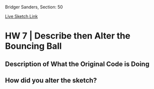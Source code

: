 Bridger Sanders, Section: 50

[Live Sketch Link](https://bridger-sanders.github.io/120-work/hw-7)


# HW 7 | Describe then Alter the Bouncing Ball

## Description of What the Original Code is Doing

<!--
--This is a Comment Block--

Please describe what the original code is doing.

Why is it working the way it is?

//because the code sets the rules
//defining variables using "let"
//using math to move the ball every time the script is read
//setting "if" parameters so the ball changes direction when it reaches max width/height of the canvas

What does each line do?

//defines ball and sets variable values

let ball = {};
ball.width = 40;
ball.x = 10;
ball.y = 10;
ball.delta_x = 1;
ball.delta_y = 1;
ball.scale_x = 1;
ball.scale_y = 1;

//create the background color and canvas

function setup() {
    createCanvas(windowWidth, 400);
    background(255);
}


function draw() {

//the ellipse moves one unit on the x and y axis each time the script is read
//position of ellipse + ( value of variable times value of variable )
    
    ball.x += ball.delta_x * ball.scale_x;
    ball.y += ball.delta_y * ball.scale_y;

//if the ellipse is greater than or equal to the width
//ball.delta_x will either change to -1 or 1
    
    if (ball.x >= width || ball.x <= 0) {
        ball.delta_x = -1 * ball.delta_x;
    }

//if the ellipse is greater than or equal to the height
//ball.delta_y will either change to -1 or 1
    
    if (ball.y >= height || ball.y <= 0) {
        ball.delta_y = -1 * ball.delta_y;
    }

//creates a white bordered circle
    
    fill(255);
    ellipse(ball.x, ball.y, ball.width, ball.width);
}

//when mouse is pressed
//depending on the position the mouse is
//the number of units the ellipse moves changes

function mousePressed() {
    ball.scale_x = map(mouseX, 0, width, 0.5, 10);
    ball.scale_y = map(mouseY, 0, height, 0.5, 10);
}

How can you make the ball change direction?

//you can change the 1's to a -1 
    ball.delta_x = 1;
    ball.delta_y = 1;
    ball.scale_x = 1;
    ball.scale_y = 1;

or

//press the left mouse button to change the direction slightly as well as the speed
    
    ball.scale_x = map(mouseX, 0, width, 0.5, 10);
    ball.scale_y = map(mouseY, 0, height, 0.5, 10);

-->


## How did you alter the sketch?

<!--
Please describe how and why you changed the sketch?

-I increased the number of units the ellipses move
-I added 3 more ellipses, each ellipse moves in the opposite direction of the adjacent one
-I removed ellipse stroke
-I removed mousePressed
-I changed the canvas color and size
-I did these things because they make the sketch aesthetically pleasing to me

-->
